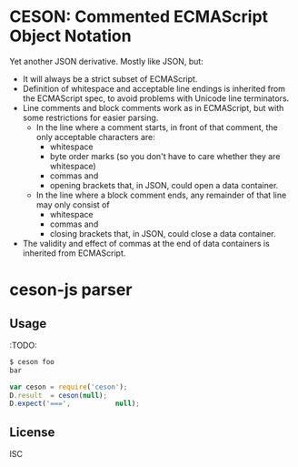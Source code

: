 ﻿
CESON: Commented ECMAScript Object Notation
===========================================
Yet another JSON derivative. Mostly like JSON, but:

  * It will always be a strict subset of ECMAScript.
  * Definition of whitespace and acceptable line endings is inherited from
    the ECMAScript spec, to avoid problems with Unicode line terminators.
  * Line comments and block comments work as in ECMAScript, but with some
    restrictions for easier parsing.
    * In the line where a comment starts, in front of that comment,
      the only acceptable characters are:
      * whitespace
      * byte order marks (so you don't have to care whether they are whitespace)
      * commas and
      * opening brackets that, in JSON, could open a data container.
    * In the line where a block comment ends, any remainder of that line may
      only consist of
      * whitespace
      * commas and
      * closing brackets that, in JSON, could close a data container.
  * The validity and effect of commas at the end of data containers is
    inherited from ECMAScript.


ceson-js parser
===============

Usage
-----
:TODO:

```bash
$ ceson foo
bar
```

```javascript
var ceson = require('ceson');
D.result  = ceson(null);
D.expect('===',           null);
```


License
-------
ISC
